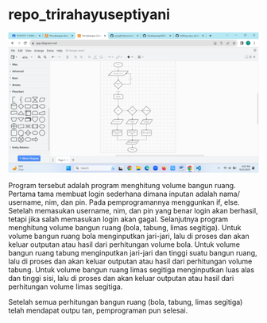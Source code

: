 # repo_trirahayuseptiyani
![alt text](https://github.com/trirahayusepti28/repo_trirahayuseptiyani/blob/main/Screenshot%20(7).png?raw=true)


Program tersebut adalah program menghitung volume bangun ruang. Pertama tama membuat login sederhana dimana inputan adalah nama/ username, nim, dan pin. Pada pemprogramannya menggunkan if, else.
Setelah memasukan username, nim, dan pin yang benar login akan berhasil, tetapi jika salah memasukan login akan gagal.
Selanjutnya program menghitung volume bangun ruang (bola, tabung, limas segitiga). 
Untuk volume bangun ruang bola menginputkan jari-jari, lalu di proses dan akan keluar outputan atau hasil dari perhitungan volume bola.
Untuk volume bangun ruang tabung menginputkan jari-jari dan tinggi suatu bangun ruang, lalu di proses dan akan keluar outputan atau hasil dari perhitungan volume tabung.
Untuk volume bangun ruang limas segitiga menginputkan luas alas dan tinggi sisi, lalu di proses dan akan keluar outputan atau hasil dari perhitungan volume limas segitiga.

Setelah semua perhitungan bangun ruang (bola, tabung, limas segitiga) telah mendapat outpu tan, pemprograman pun selesai.
